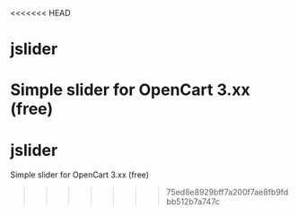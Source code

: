 <<<<<<< HEAD
# jslider
Simple slider for OpenCart 3.xx (free)
=======
# jslider
Simple slider for OpenCart 3.xx (free)
>>>>>>> 75ed8e8929bff7a200f7ae8fb9fdbb512b7a747c
